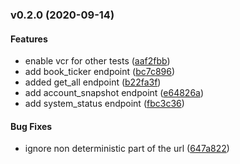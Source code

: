 <a name="v0.2.0"></a>
### v0.2.0 (2020-09-14)


#### Features

* enable vcr for other tests	 ([aaf2fbb](/../../commit/aaf2fbb))
* add book_ticker endpoint	 ([bc7c896](/../../commit/bc7c896))
* added get_all endpoint	 ([b22fa3f](/../../commit/b22fa3f))
* add account_snapshot endpoint	 ([e64826a](/../../commit/e64826a))
* add system_status endpoint	 ([fbc3c36](/../../commit/fbc3c36))


#### Bug Fixes

* ignore non deterministic part of the url	 ([647a822](/../../commit/647a822))


